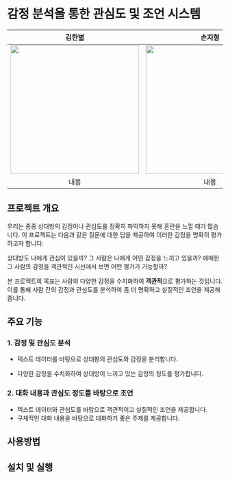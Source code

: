 # 감정 분석을 통한 관심도 및 조언 시스템
| 김한별 | 손지형 | 유지환 | 조윤서 |
| :---: | :---: | :---: | :---: |
| <img src="https://github.com/user-attachments/assets/260116cd-e256-412f-a050-c40fe591a114" width="300"> | <img src="https://github.com/user-attachments/assets/6b676bff-a891-48b8-a1f8-2341e9b0b9cf" width="300"> | <img src="https://github.com/user-attachments/assets/7bca579f-f5bd-49be-94be-65dd61f1d71e" width="300"> | <img src="" width="300"> |
| 내용 | 내용 | 내용 | 내용	|

## 프로젝트 개요

우리는 종종 상대방의 감정이나 관심도를 정확히 파악하지 못해 혼란을 느낄 때가 많습니다. 이 프로젝트는 다음과 같은 질문에 대한 답을 제공하여 이러한 감정을 명확히 평가하고자 합니다:

상대방도 나에게 관심이 있을까?
그 사람은 나에게 어떤 감정을 느끼고 있을까?
애매한 그 사람의 감정을 객관적인 시선에서 보면 어떤 평가가 가능할까?

본 프로젝트의 목표는 사람의 다양한 감정을 수치화하여 **객관적**으로 평가하는 것입니다. 이를 통해 사람 간의 감정과 관심도를 분석하여 좀 더 명확하고 실질적인 조언을 제공해줍니다.

## 주요 기능

### 1. 감정 및 관심도 분석
    
- 텍스트 데이터를 바탕으로 상대봥의 관심도와 감정을 분석합니다.

- 다양한 감정을 수치화하여 상대방이 느끼고 있는 감정의 정도를 평가합니다.

### 2. 대화 내용과 관심도 정도를 바탕으로 조언

- 텍스트 데이터와 관심도를 바탕으로 객관적이고 실질적인 조언을 제공합니다.
- 구체적인 대화 내용을 바탕으로 대화하기 좋은 주제를 제공합니다.


## 사용방법

## 설치 및 실행
